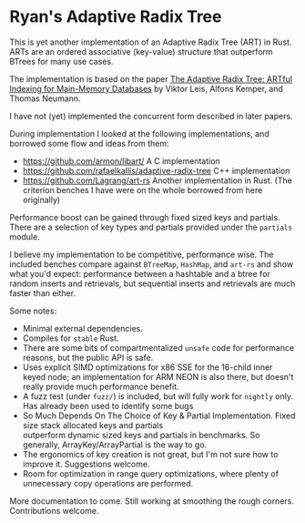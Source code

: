 # Ryan's Adaptive Radix Tree

This is yet another implementation of an Adaptive Radix Tree (ART) in Rust. ARTs are an ordered associative (key-value) structure that outperform BTrees for many use cases.

The implementation is based on the paper [The Adaptive Radix Tree: ARTful Indexing for Main-Memory Databases](https://db.in.tum.de/~leis/papers/ART.pdf) by Viktor Leis, Alfons Kemper, and Thomas Neumann.

I have not (yet) implemented the concurrent form described in later papers.

During implementation I looked at the following implementations, and borrowed some flow and ideas from them:
   * https://github.com/armon/libart/ A C implementation
   * https://github.com/rafaelkallis/adaptive-radix-tree C++ implementation
   * https://github.com/Lagrang/art-rs Another implementation in Rust. (The criterion benches I have were on the whole borrowed from here originally)

Performance boost can be gained through fixed sized keys and partials. There are a selection of key types and partials provided under the `partials` module.

I believe my implementation to be competitive, performance wise. The included benches compare against `BTreeMap`,
`HashMap`, and `art-rs` and show what you'd expect: performance between a hashtable and a btree for random inserts and 
retrievals, but sequential inserts and retrievals are much faster than either.   

Some notes:

  * Minimal external dependencies.
  * Compiles for `stable` Rust.
  * There are some bits of compartmentalized `unsafe` code for performance reasons, but the public API is safe.
  * Uses explicit SIMD optimizations for x86 SSE for the 16-child inner keyed node; an implementation for ARM NEON is also there, but doesn't really provide
much performance benefit.
  * A fuzz test (under `fuzz/`) is included, but will fully work for `nightly` only. Has already been used to identify 
    some bugs
  * So Much Depends On The Choice of Key & Partial Implementation. Fixed size stack allocated keys and partials   
    outperform dynamic sized keys and partials in benchmarks.  So generally, ArrayKey/ArrayPartial is the way to go.
  * The ergonomics of key creation is not great, but I'm not sure how to improve it. Suggestions welcome.
  * Room for optimization in range query optimizations, where plenty of unnecessary copy operations are performed.

More documentation to come. Still working at smoothing the rough corners. Contributions welcome.
